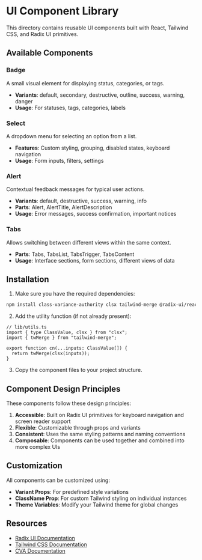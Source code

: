# UI Component Library

This directory contains reusable UI components built with React, Tailwind CSS, and Radix UI primitives.

## Available Components

### Badge

A small visual element for displaying status, categories, or tags.

- **Variants**: default, secondary, destructive, outline, success, warning, danger
- **Usage**: For statuses, tags, categories, labels

### Select

A dropdown menu for selecting an option from a list.

- **Features**: Custom styling, grouping, disabled states, keyboard navigation
- **Usage**: Form inputs, filters, settings

### Alert

Contextual feedback messages for typical user actions.

- **Variants**: default, destructive, success, warning, info
- **Parts**: Alert, AlertTitle, AlertDescription
- **Usage**: Error messages, success confirmation, important notices

### Tabs

Allows switching between different views within the same context.

- **Parts**: Tabs, TabsList, TabsTrigger, TabsContent
- **Usage**: Interface sections, form sections, different views of data

## Installation

1. Make sure you have the required dependencies:

```bash
npm install class-variance-authority clsx tailwind-merge @radix-ui/react-select @radix-ui/react-tabs lucide-react
```

2. Add the utility function (if not already present):

```tsx
// lib/utils.ts
import { type ClassValue, clsx } from "clsx";
import { twMerge } from "tailwind-merge";

export function cn(...inputs: ClassValue[]) {
  return twMerge(clsx(inputs));
}
```

3. Copy the component files to your project structure.

## Component Design Principles

These components follow these design principles:

1. **Accessible**: Built on Radix UI primitives for keyboard navigation and screen reader support
2. **Flexible**: Customizable through props and variants
3. **Consistent**: Uses the same styling patterns and naming conventions
4. **Composable**: Components can be used together and combined into more complex UIs

## Customization

All components can be customized using:

- **Variant Props**: For predefined style variations
- **ClassName Prop**: For custom Tailwind styling on individual instances
- **Theme Variables**: Modify your Tailwind theme for global changes

## Resources

- [Radix UI Documentation](https://www.radix-ui.com/docs/primitives/overview/introduction)
- [Tailwind CSS Documentation](https://tailwindcss.com/docs)
- [CVA Documentation](https://cva.style/docs)